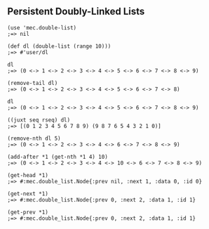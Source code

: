 ## Persistent Doubly-Linked Lists

    (use 'mec.double-list)
    ;=> nil

    (def dl (double-list (range 10)))
    ;=> #'user/dl

    dl
    ;=> (0 <-> 1 <-> 2 <-> 3 <-> 4 <-> 5 <-> 6 <-> 7 <-> 8 <-> 9)

    (remove-tail dl)
    ;=> (0 <-> 1 <-> 2 <-> 3 <-> 4 <-> 5 <-> 6 <-> 7 <-> 8)

    dl
    ;=> (0 <-> 1 <-> 2 <-> 3 <-> 4 <-> 5 <-> 6 <-> 7 <-> 8 <-> 9)

    ((juxt seq rseq) dl)
    ;=> [(0 1 2 3 4 5 6 7 8 9) (9 8 7 6 5 4 3 2 1 0)]

    (remove-nth dl 5)
    ;=> (0 <-> 1 <-> 2 <-> 3 <-> 4 <-> 6 <-> 7 <-> 8 <-> 9)

    (add-after *1 (get-nth *1 4) 10)
    ;=> (0 <-> 1 <-> 2 <-> 3 <-> 4 <-> 10 <-> 6 <-> 7 <-> 8 <-> 9)

    (get-head *1)
    ;=> #:mec.double_list.Node{:prev nil, :next 1, :data 0, :id 0}

    (get-next *1)
    ;=> #:mec.double_list.Node{:prev 0, :next 2, :data 1, :id 1}

    (get-prev *1)
    ;=> #:mec.double_list.Node{:prev 0, :next 2, :data 1, :id 1}